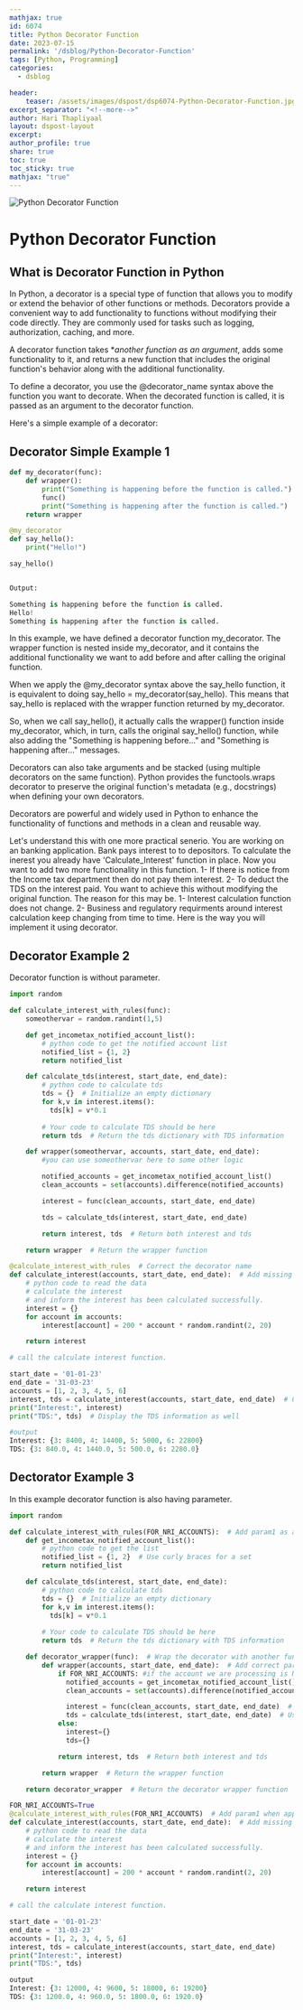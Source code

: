 ```yaml
---
mathjax: true
id: 6074
title: Python Decorator Function
date: 2023-07-15
permalink: '/dsblog/Python-Decorator-Function'
tags: [Python, Programming] 
categories:
  - dsblog 

header:
    teaser: /assets/images/dspost/dsp6074-Python-Decorator-Function.jpg
excerpt_separator: "<!--more-->"   
author: Hari Thapliyaal   
layout: dspost-layout   
excerpt:   
author_profile: true   
share: true   
toc: true   
toc_sticky: true 
mathjax: "true"
---
```


![Python Decorator Function](/assets/images/dspost/dsp6074-Python-Decorator-Function.jpg)   

# Python Decorator Function

## What is Decorator Function in Python

In Python, a decorator is a special type of function that allows you to modify or extend the behavior of other functions or methods. Decorators provide a convenient way to add functionality to functions without modifying their code directly. They are commonly used for tasks such as logging, authorization, caching, and more.

A decorator function takes **another function as an argument*, adds some functionality to it, and returns a new function that includes the original function's behavior along with the additional functionality.

To define a decorator, you use the @decorator_name syntax above the function you want to decorate. When the decorated function is called, it is passed as an argument to the decorator function.

Here's a simple example of a decorator:

## Decorator Simple Example 1

```python
def my_decorator(func):
    def wrapper():
        print("Something is happening before the function is called.")
        func()
        print("Something is happening after the function is called.")
    return wrapper

@my_decorator
def say_hello():
    print("Hello!")

say_hello()


Output:

Something is happening before the function is called.
Hello!
Something is happening after the function is called.

```

In this example, we have defined a decorator function my_decorator. The wrapper function is nested inside my_decorator, and it contains the additional functionality we want to add before and after calling the original function.

When we apply the @my_decorator syntax above the say_hello function, it is equivalent to doing say_hello = my_decorator(say_hello). This means that say_hello is replaced with the wrapper function returned by my_decorator.

So, when we call say_hello(), it actually calls the wrapper() function inside my_decorator, which, in turn, calls the original say_hello() function, while also adding the "Something is happening before..." and "Something is happening after..." messages.

Decorators can also take arguments and be stacked (using multiple decorators on the same function). Python provides the functools.wraps decorator to preserve the original function's metadata (e.g., docstrings) when defining your own decorators.

Decorators are powerful and widely used in Python to enhance the functionality of functions and methods in a clean and reusable way.

Let's understand this with one more practical senerio.
You are working on an banking application. Bank pays interest to to depositors. To calculate the inerest you already have 'Calculate_Interest' function in place. Now you want to add two more functionality in this function.  1- If there is notice from the Income tax department then do not pay them interest. 2- To deduct the TDS on the interest paid. You want to achieve this without modifying the original function. The reason for this may be. 1- Interest calculation function does not change. 2- Business and regulatory requirments around interest calculation keep changing from time to time. Here is the way you will implement it using decorator.

## Decorator Example 2
Decorator function is without parameter.

```python 
import random 

def calculate_interest_with_rules(func):
    someothervar = random.randint(1,5)

    def get_incometax_notified_account_list():
        # python code to get the notified account list
        notified_list = {1, 2} 
        return notified_list

    def calculate_tds(interest, start_date, end_date):
        # python code to calculate tds
        tds = {}  # Initialize an empty dictionary
        for k,v in interest.items():
          tds[k] = v*0.1
          
        # Your code to calculate TDS should be here
        return tds  # Return the tds dictionary with TDS information

    def wrapper(someothervar, accounts, start_date, end_date): 
        #you can use someothervar here to some other logic

        notified_accounts = get_incometax_notified_account_list()
        clean_accounts = set(accounts).difference(notified_accounts)

        interest = func(clean_accounts, start_date, end_date)

        tds = calculate_tds(interest, start_date, end_date)  

        return interest, tds  # Return both interest and tds

    return wrapper  # Return the wrapper function

@calculate_interest_with_rules  # Correct the decorator name
def calculate_interest(accounts, start_date, end_date):  # Add missing parameters
    # python code to read the data
    # calculate the interest
    # and inform the interest has been calculated successfully.
    interest = {}
    for account in accounts:
        interest[account] = 200 * account * random.randint(2, 20)

    return interest

# call the calculate interest function.

start_date = '01-01-23'
end_date = '31-03-23'
accounts = [1, 2, 3, 4, 5, 6]
interest, tds = calculate_interest(accounts, start_date, end_date)  # Correct the variable name 'accoutns' to 'accounts'
print("Interest:", interest)
print("TDS:", tds)  # Display the TDS information as well

#output
Interest: {3: 8400, 4: 14400, 5: 5000, 6: 22800}
TDS: {3: 840.0, 4: 1440.0, 5: 500.0, 6: 2280.0}
```

## Dectorator Example 3
In this example decorator function is also having parameter.

```python 
import random 

def calculate_interest_with_rules(FOR_NRI_ACCOUNTS):  # Add param1 as a parameter to the decorator
    def get_incometax_notified_account_list():
        # python code to get the list
        notified_list = {1, 2}  # Use curly braces for a set
        return notified_list

    def calculate_tds(interest, start_date, end_date):
        # python code to calculate tds
        tds = {}  # Initialize an empty dictionary
        for k,v in interest.items():
          tds[k] = v*0.1
          
        # Your code to calculate TDS should be here
        return tds  # Return the tds dictionary with TDS information

    def decorator_wrapper(func):  # Wrap the decorator with another function to pass param1
        def wrapper(accounts, start_date, end_date):  # Add correct parameters to the wrapper
            if FOR_NRI_ACCOUNTS: #if the account we are processing is NRI account then only
              notified_accounts = get_incometax_notified_account_list()
              clean_accounts = set(accounts).difference(notified_accounts)

              interest = func(clean_accounts, start_date, end_date)  # Pass correct parameters to the func
              tds = calculate_tds(interest, start_date, end_date)  # Use the decorator's param1
            else:
              interest={}
              tds={}

            return interest, tds  # Return both interest and tds

        return wrapper  # Return the wrapper function

    return decorator_wrapper  # Return the decorator wrapper function

FOR_NRI_ACCOUNTS=True
@calculate_interest_with_rules(FOR_NRI_ACCOUNTS)  # Add param1 when applying the decorator
def calculate_interest(accounts, start_date, end_date):  # Add missing parameters
    # python code to read the data
    # calculate the interest
    # and inform the interest has been calculated successfully.
    interest = {}
    for account in accounts:
        interest[account] = 200 * account * random.randint(2, 20)

    return interest

# call the calculate interest function.

start_date = '01-01-23'
end_date = '31-03-23'
accounts = [1, 2, 3, 4, 5, 6]
interest, tds = calculate_interest(accounts, start_date, end_date)
print("Interest:", interest)
print("TDS:", tds)

output
Interest: {3: 12000, 4: 9600, 5: 18000, 6: 19200}
TDS: {3: 1200.0, 4: 960.0, 5: 1800.0, 6: 1920.0}
```